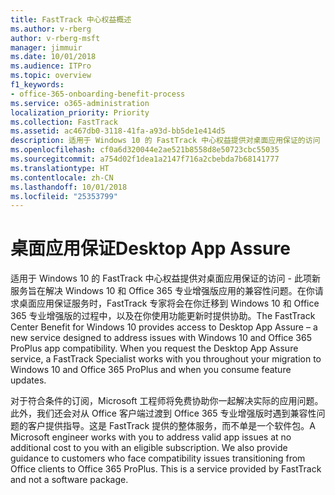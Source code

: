 ```yaml
---
title: FastTrack 中心权益概述
ms.author: v-rberg
author: v-rberg-msft
manager: jimmuir
ms.date: 10/01/2018
ms.audience: ITPro
ms.topic: overview
f1_keywords:
- office-365-onboarding-benefit-process
ms.service: o365-administration
localization_priority: Priority
ms.collection: FastTrack
ms.assetid: ac467db0-3118-41fa-a93d-bb5de1e414d5
description: 适用于 Windows 10 的 FastTrack 中心权益提供对桌面应用保证的访问 - 此项新服务旨在解决 Windows 10 和 Office 365 专业增强版应用的兼容性问题。
ms.openlocfilehash: cf0a6d320044e2ae521b8558d8e50723cbc55035
ms.sourcegitcommit: a754d02f1dea1a2147f716a2cbebda7b68141777
ms.translationtype: HT
ms.contentlocale: zh-CN
ms.lasthandoff: 10/01/2018
ms.locfileid: "25353799"
---
```

# <a name="desktop-app-assure"></a><span data-ttu-id="3af9a-103">桌面应用保证</span><span class="sxs-lookup"><span data-stu-id="3af9a-103">Desktop App Assure</span></span>

<span data-ttu-id="3af9a-p101">适用于 Windows 10 的 FastTrack 中心权益提供对桌面应用保证的访问 - 此项新服务旨在解决 Windows 10 和 Office 365 专业增强版应用的兼容性问题。在你请求桌面应用保证服务时，FastTrack 专家将会在你迁移到 Windows 10 和 Office 365 专业增强版的过程中，以及在你使用功能更新时提供协助。</span><span class="sxs-lookup"><span data-stu-id="3af9a-p101">The FastTrack Center Benefit for Windows 10 provides access to Desktop App Assure – a new service designed to address issues with Windows 10 and Office 365 ProPlus app compatibility. When you request the Desktop App Assure service, a FastTrack Specialist works with you throughout your migration to Windows 10 and Office 365 ProPlus and when you consume feature updates.</span></span> 

<span data-ttu-id="3af9a-p102">对于符合条件的订阅，Microsoft 工程师将免费协助你一起解决实际的应用问题。此外，我们还会对从 Office 客户端过渡到 Office 365 专业增强版时遇到兼容性问题的客户提供指导。这是 FastTrack 提供的整体服务，而不单是一个软件包。</span><span class="sxs-lookup"><span data-stu-id="3af9a-p102">A Microsoft engineer works with you to address valid app issues at no additional cost to you with an eligible subscription. We also provide guidance to customers who face compatibility issues transitioning from Office clients to Office 365 ProPlus. This is a service provided by FastTrack and not a software package.</span></span>

  

    

 

